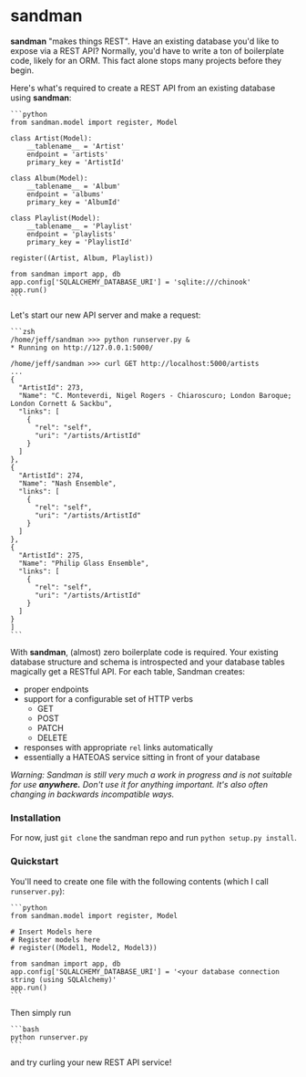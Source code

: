 sandman
=======

**sandman** "makes things REST". Have an existing database you'd like to expose via
a REST API? Normally, you'd have to write a ton of boilerplate code, likely for
an ORM. This fact alone stops many projects before they begin.

Here's what's required to create a REST API from an existing database using
**sandman**:

    ```python
    from sandman.model import register, Model

    class Artist(Model):
        __tablename__ = 'Artist'
        endpoint = 'artists'
        primary_key = 'ArtistId'

    class Album(Model):
        __tablename__ = 'Album'
        endpoint = 'albums'
        primary_key = 'AlbumId'

    class Playlist(Model):
        __tablename__ = 'Playlist'
        endpoint = 'playlists'
        primary_key = 'PlaylistId'

    register((Artist, Album, Playlist))

    from sandman import app, db
    app.config['SQLALCHEMY_DATABASE_URI'] = 'sqlite:///chinook'
    app.run()
    ```

Let's start our new API server and make a request:

    ```zsh
    /home/jeff/sandman >>> python runserver.py &
    * Running on http://127.0.0.1:5000/

    /home/jeff/sandman >>> curl GET http://localhost:5000/artists
    ...
    {
      "ArtistId": 273,
      "Name": "C. Monteverdi, Nigel Rogers - Chiaroscuro; London Baroque; London Cornett & Sackbu",
      "links": [
        {
          "rel": "self",
          "uri": "/artists/ArtistId"
        }
      ]
    },
    {
      "ArtistId": 274,
      "Name": "Nash Ensemble",
      "links": [
        {
          "rel": "self",
          "uri": "/artists/ArtistId"
        }
      ]
    },
    {
      "ArtistId": 275,
      "Name": "Philip Glass Ensemble",
      "links": [
        {
          "rel": "self",
          "uri": "/artists/ArtistId"
        }
      ]
    }
    ]
    ```

With **sandman**, (almost) zero boilerplate code is required. Your existing database
structure and schema is introspected and your database tables magically get a
RESTful API. For each table, Sandman creates:

* proper endpoints 
* support for a configurable set of HTTP verbs 
    * GET
    * POST
    * PATCH
    * DELETE
* responses with appropriate `rel` links automatically
* essentially a HATEOAS service sitting in front of your database

*Warning: Sandman is still very much a work in progress and is not suitable for
use **anywhere.** Don't use it for anything important. It's also often changing 
in backwards incompatible ways.*

### Installation

For now, just `git clone` the sandman repo and run `python setup.py install`. 

### Quickstart

You'll need to create one file with the following contents (which I call `runserver.py`):

    ```python
    from sandman.model import register, Model

    # Insert Models here
    # Register models here 
    # register((Model1, Model2, Model3))

    from sandman import app, db
    app.config['SQLALCHEMY_DATABASE_URI'] = '<your database connection string (using SQLAlchemy)'
    app.run()
    ```

Then simply run 

    ```bash
    python runserver.py
    ```

and try curling your new REST API service!

